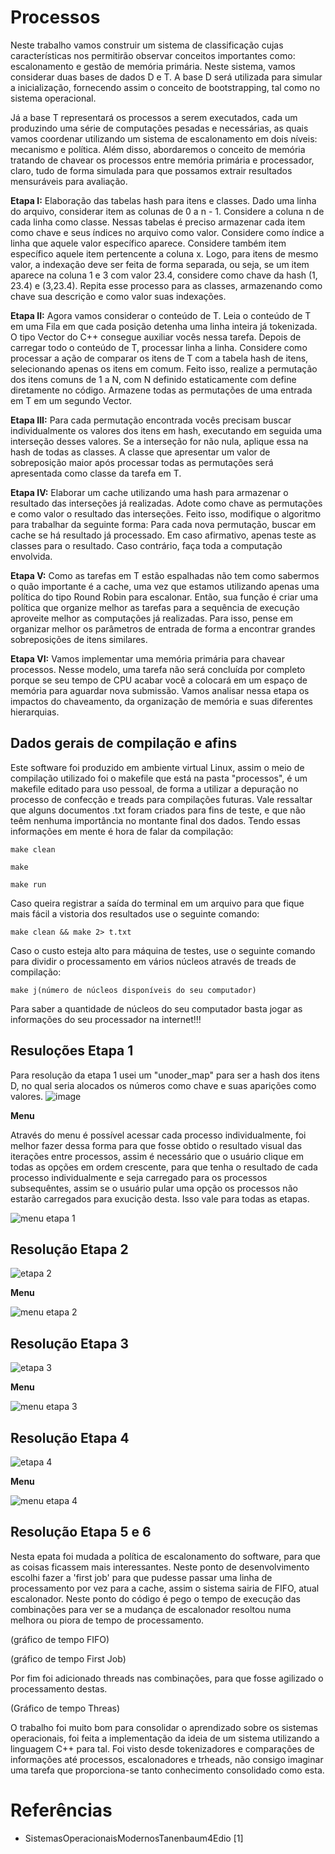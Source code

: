 # Processos

Neste trabalho vamos construir um sistema de classificação cujas características nos permitirão observar conceitos importantes como: escalonamento e gestão de memória primária. Neste sistema, vamos considerar duas bases de dados D e T. A base D será utilizada para simular a inicialização, fornecendo assim o conceito de bootstrapping, tal como no sistema operacional.

Já a base T representará os processos a serem executados, cada um produzindo uma série de computações pesadas e necessárias, as quais vamos coordenar utilizando um sistema de escalonamento em dois níveis: mecanismo e política. Além disso, abordaremos o conceito de memória tratando de chavear os processos entre memória primária e processador, claro, tudo de forma simulada para que possamos extrair resultados mensuráveis para avaliação.

<strong>Etapa I:</strong> Elaboração das tabelas hash para itens e classes. Dado uma linha do arquivo, considerar item as colunas de 0 a n - 1. Considere a coluna n de cada linha como classe. Nessas tabelas é preciso armazenar cada item como chave e seus índices no arquivo como valor. Considere como índice a linha que aquele valor específico aparece. Considere também item específico aquele item pertencente a coluna x. Logo, para itens de mesmo valor, a indexação deve ser feita de forma separada, ou seja, se um item aparece na coluna 1 e 3 com valor 23.4, considere como chave da hash (1, 23.4) e (3,23.4). Repita esse processo para as classes, armazenando como chave sua descrição e como valor suas indexações.

<strong>Etapa II:</strong> Agora vamos considerar o conteúdo de T. Leia o conteúdo de T em uma Fila em que cada posição detenha uma linha inteira já tokenizada. O tipo Vector do C++ consegue auxiliar vocês nessa tarefa. Depois de carregar todo o conteúdo de T, processar linha a linha. Considere como processar a ação de comparar os itens de T com a tabela hash de itens, selecionando apenas os itens em comum. Feito isso, realize a permutação dos itens comuns de 1 a N, com N definido estaticamente com define diretamente no código. Armazene todas as permutações de uma entrada em T em um segundo Vector.

<strong>Etapa III:</strong> Para cada permutação encontrada vocês precisam buscar individualmente os valores dos itens em hash, executando em seguida uma interseção desses valores. Se a interseção for não nula, aplique essa na hash de todas as classes. A classe que apresentar um valor de sobreposição maior após processar todas as permutações será apresentada como classe da tarefa em T.

<strong>Etapa IV:</strong> Elaborar um cache utilizando uma hash para armazenar o resultado das interseções já realizadas. Adote como chave as permutações e como valor o resultado das interseções. Feito isso, modifique o algoritmo para trabalhar da seguinte forma: Para cada nova permutação, buscar em cache se há resultado já processado. Em caso afirmativo, apenas teste as classes para o resultado. Caso contrário, faça toda a computação envolvida.

<strong>Etapa V:</strong> Como as tarefas em T estão espalhadas não tem como sabermos o quão importante é a cache, uma vez que estamos utilizando apenas uma política do tipo Round Robin para escalonar. Então, sua função é criar uma política que organize melhor as tarefas para a sequência de execução aproveite melhor as computações já realizadas. Para isso, pense em organizar melhor os parâmetros de entrada de forma a encontrar grandes sobreposições de itens similares.

<strong>Etapa VI:</strong> Vamos implementar uma memória primária para chavear processos. Nesse modelo, uma tarefa não será concluída por completo porque se seu tempo de CPU acabar você a colocará em um espaço de memória para aguardar nova submissão. Vamos analisar nessa etapa os impactos do chaveamento, da organização de memória e suas diferentes hierarquias.

<h2>Dados gerais de compilação e afins</h2>

Este software foi produzido em ambiente virtual Linux, assim o meio de compilação utilizado foi o makefile que está na pasta "processos", é um makefile editado para uso pessoal, de forma a utilizar a depuração no processo de confecção e treads para compilações futuras. Vale ressaltar que alguns documentos .txt foram criados para fins de teste, e que não teêm nenhuma importância no montante final dos dados. Tendo essas informações em mente é hora de falar da compilação:

~~~
make clean 

make

make run
~~~

Caso queira registrar a saída do terminal em um arquivo para que fique mais fácil a vistoria dos resultados use o seguinte comando:

~~~
make clean && make 2> t.txt
~~~

Caso o custo esteja alto para máquina de testes, use o seguinte comando para dividir o processamento em vários núcleos através de treads de compilação:

~~~
make j(número de núcleos disponíveis do seu computador)
~~~

Para saber a quantidade de núcleos do seu computador basta jogar as informações do seu processador na internet!!!


<h2>Resuloções Etapa 1</h2>

Para resolução da etapa 1 usei um "unoder_map" para ser a hash dos itens D, no qual seria alocados os números como chave e suas aparições como valores.
![image](https://user-images.githubusercontent.com/78708394/197238271-dc03a069-d6c3-4ec0-a2f0-ab71ef59f918.png)

<strong>Menu</strong><p>
Através do menu é possível acessar cada processo individualmente, foi melhor fazer dessa forma para que fosse obtido o resultado visual das iterações entre processos, assim é necessário que o usuário clique em todas as opções em ordem crescente, para que tenha o resultado de cada processo individualmente e seja carregado para os processos subsequêntes, assim se o usuário pular uma opção os processos não estarão carregados para exucição desta. Isso vale para todas as etapas.<p>

![menu etapa 1](https://user-images.githubusercontent.com/78708394/197241245-1623224e-8711-44db-941a-58dbb70e3634.png)


<h2>Resolução Etapa 2</h2>

![etapa 2](https://user-images.githubusercontent.com/78708394/197240421-2064cae4-452f-4952-90e4-0c1c3ac61665.png)

<strong>Menu</strong><p>
![menu etapa 2](https://user-images.githubusercontent.com/78708394/197241288-577cec32-de0a-4f89-a259-23d82bed7302.png)


<h2>Resolução Etapa 3</h2>

![etapa 3](https://user-images.githubusercontent.com/78708394/197240533-71488f10-6607-4af8-9257-9c2b4a9dd133.png)

<strong>Menu</strong><p>
![menu etapa 3](https://user-images.githubusercontent.com/78708394/197241332-dfa3a214-2308-474e-ac20-f8135f97caf6.png)

<h2>Resolução Etapa 4</h2>

![etapa 4](https://user-images.githubusercontent.com/78708394/197239728-617f40e4-7960-46ec-87a1-bbe6236eb0f9.png)

<strong>Menu</strong><p>
![menu etapa 4](https://user-images.githubusercontent.com/78708394/197241358-54ce980a-da46-4f06-808a-0beaf65d6048.png)

<h2>Resolução Etapa 5 e 6</h2>

Nesta epata foi mudada a política de escalonamento do software, para que as coisas ficassem mais interessantes. Neste ponto de desenvolvimento escolhi fazer a 'first job' para que pudesse passar uma linha de processamento por vez para a cache, assim o sistema sairia de FIFO, atual escalonador. Neste ponto do código é pego o tempo de execução das combinações para ver se a mudança de escalonador resoltou numa melhora ou piora de tempo de processamento. 

(gráfico de tempo FIFO)

(gráfico de tempo First Job)

Por fim foi adicionado threads nas combinações, para que fosse agilizado o processamento destas. 

(Gráfico de tempo Threas)

O trabalho foi muito bom para consolidar o aprendizado sobre os sistemas operacionais, foi feita a implementação da ideia de um sistema utilizando a linguagem C++ para tal. Foi visto desde tokenizadores e comparações de informações até processos, escalonadores e trheads, não consigo imaginar uma tarefa que proporciona-se tanto conhecimento consolidado como esta. 

<h1>Referências</h1>

 *  SistemasOperacionaisModernosTanenbaum4Edio [1]
